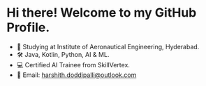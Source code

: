 # Hi there! Welcome to my GitHub Profile.
- 🏫 Studying at Institute of Aeronautical Engineering, Hyderabad.
- 🛠️ Java, Kotlin, Python, AI & ML.
- 💻 Certified AI Trainee from SkillVertex.
- 📧 Email: harshith.doddipalli@outlook.com
